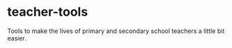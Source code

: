 teacher-tools
=============

Tools to make the lives of primary and secondary school teachers a little bit easier.
